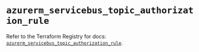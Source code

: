 # `azurerm_servicebus_topic_authorization_rule`

Refer to the Terraform Registry for docs: [`azurerm_servicebus_topic_authorization_rule`](https://registry.terraform.io/providers/hashicorp/azurerm/4.31.0/docs/resources/servicebus_topic_authorization_rule).
